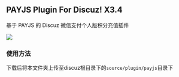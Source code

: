 ## PAYJS Plugin For Discuz! X3.4

基于 PAYJS 的 Discuz 微信支付个人版积分充值插件

![](https://cdn.payjs.cn/5f9226334d013)

### 使用方法

下载后将本文件夹上传至discuz根目录下的`source/plugin/payjs`目录下
